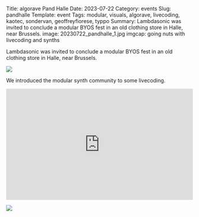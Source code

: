 Title: algorave Pand Halle
Date: 2023-07-22
Category: events
Slug: pandhalle
Template: event
Tags: modular, visuals, algorave, livecoding, kaotec, sondervan, geoffreyfiorese, typpo
Summary: Lambdasonic was invited to conclude a modular BYOS fest in an old clothing store in Halle, near Brussels. 
image: 20230722_pandhalle_1.jpg
imgcap: going nuts with livecoding and synths


Lambdasonic was invited to conclude a modular BYOS fest in an old clothing store in Halle, near Brussels. 


![](../../images/20230722_pandhalle_1.jpg)

We introduced the modular synth community to some livecoding. 

<div class="cyber-tile-big cyber-tile-vid fg-dark bg-blue">
<iframe width="100%" height="300px" src="https://www.youtube.com/embed/R-HXQy1ZOxE?si=3230gcnKMRNNaUv8" title="YouTube video player" frameborder="0" allow="accelerometer; autoplay; clipboard-write; encrypted-media; gyroscope; picture-in-picture; web-share" allowfullscreen></iframe>
</div>


![](../../images/20230722_pandhalle.jpg)
